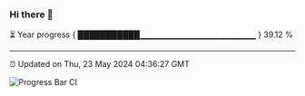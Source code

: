 ### Hi there 👋

⏳ Year progress { ███████████▁▁▁▁▁▁▁▁▁▁▁▁▁▁▁▁▁▁▁ } 39.12 %

---

⏰ Updated on Thu, 23 May 2024 04:36:27 GMT

![Progress Bar CI](https://github.com/IshwaranRudhara/GIT-ACTION/workflows/Progress%20Bar%20CI/badge.svg)
